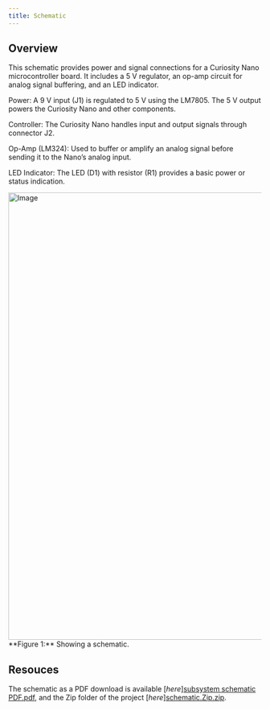 ```yaml
---
title: Schematic
---
```


## Overview

This schematic provides power and signal connections for a Curiosity Nano microcontroller board.
It includes a 5 V regulator, an op-amp circuit for analog signal buffering, and an LED indicator.

Power: A 9 V input (J1) is regulated to 5 V using the LM7805. The 5 V output powers the Curiosity Nano and other components.

Controller: The Curiosity Nano handles input and output signals through connector J2.

Op-Amp (LM324): Used to buffer or amplify an analog signal before sending it to the Nano’s analog input.

LED Indicator: The LED (D1) with resistor (R1) provides a basic power or status indication.

<img width="1473" height="889" alt="Image" src="https://github.com/user-attachments/assets/843fa8ec-86bd-4ca6-b4f6-edf929575043" />
**Figure 1:** Showing a schematic.


## Resouces

The schematic as a PDF download is available [*here*][subsystem schematic PDF.pdf](https://github.com/user-attachments/files/23012193/subsystem.schematic.PDF.pdf), and the Zip folder of the project [*here*][schematic.Zip.zip](https://github.com/user-attachments/files/23012312/schematic.Zip.zip).
